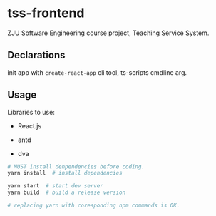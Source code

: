 # tss-frontend

ZJU Software Engineering course project, Teaching Service System.

## Declarations

init app with `create-react-app` cli tool, ts-scripts cmdline arg.

## Usage

Libraries to use:

- React.js

- antd

- dva

```sh
# MUST install denpendencies before coding.
yarn install  # install dependencies

yarn start  # start dev server
yarn build  # build a release version

# replacing yarn with coresponding npm commands is OK.
```
